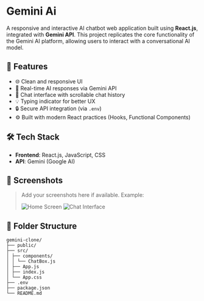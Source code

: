 # Gemini Ai

A responsive and interactive AI chatbot web application built using **React.js**, integrated with **Gemini API**. This project replicates the core functionality of the Gemini AI platform, allowing users to interact with a conversational AI model.

## 🚀 Features

- 🌐 Clean and responsive UI
- 🤖 Real-time AI responses via Gemini API
- 📝 Chat interface with scrollable chat history
- 💡 Typing indicator for better UX
- 🔒 Secure API integration (via `.env`)
- ⚙️ Built with modern React practices (Hooks, Functional Components)

## 🛠️ Tech Stack

- **Frontend**: React.js, JavaScript, CSS
- **API**: Gemini (Google AI)



## 📸 Screenshots

> Add your screenshots here if available. Example:
>
> ![Home Screen](screenshots/home.png)
> ![Chat Interface](screenshots/chat.png)

## 📂 Folder Structure
```plaintext
gemini-clone/
├── public/
├── src/
│ ├── components/
│ │ └── ChatBox.js
│ ├── App.js
│ ├── index.js
│ └── App.css
├── .env
├── package.json
└── README.md
